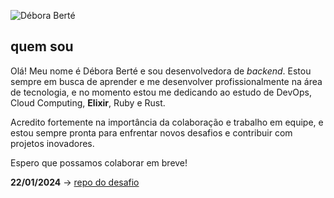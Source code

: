 ![Débora Berté](https://i.ibb.co/XxLwctJ/Whats-App-Image-2023-10-23-at-08-28-59.jpg)

## quem sou

Olá! Meu nome é Débora Berté e sou desenvolvedora de _backend_. Estou sempre em busca de aprender e me desenvolver profissionalmente na área de tecnologia, e no momento estou me dedicando ao estudo de DevOps, Cloud Computing, **Elixir**, Ruby e Rust.

Acredito fortemente na importância da colaboração e trabalho em equipe, e estou sempre pronta para enfrentar novos desafios e contribuir com projetos inovadores.


Espero que possamos colaborar em breve!

**22/01/2024** -> [repo do desafio](https://github.com/debora-be/ada-tech-devops-1127)
